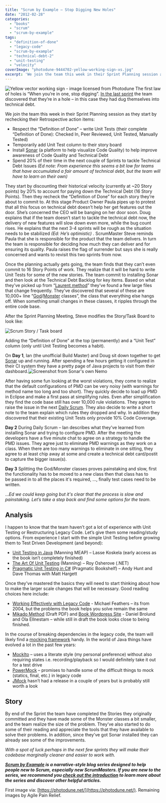```yaml
---
title: "Scrum by Example – Stop Digging New Holes"
date: "2012-02-28"
categories: 
  - "books"
  - "scrum"
  - "scrum-by-example"
tags: 
  - "definition-of-done"
  - "legacy-code"
  - "scrum-by-example"
  - "technical-debt-2"
  - "unit-testing"
  - "velocity"
coverImage: "photodune-9444702-yellow-working-sign-xs.jpg"
excerpt: 'We join the team this week in their Sprint Planning session as they start by rechecking'
---
```


![Yellow vector working sign - image licensed from Photodune](src/content/blog/scrummaster-tales-stop-digging-new-holes/images/photodune-9444702-yellow-working-sign-xs.jpg) The first law of holes is “When you’re in one, stop digging”. [In the last sprint](/blog/scrummaster-tales-technical-debt-is-slowing-the-team) the team discovered that they’re in a hole – in this case they had dug themselves into technical debt.

We join the team this week in their Sprint Planning session as they start by rechecking their Retrospective action items:

- Respect the “Definition of Done” – write Unit Tests (their complete “Definition of Done): Checked In, Peer Reviewed, Unit Tested, Manually Tested)
- Temporarily add Unit Test column to their story board
- Install [Sonar](https://www.sonarsource.org/) (a platform to help visualize Code Quality) to help improve awareness of Code Quality and Technical Debt
- Spend 20% of their time in the next couple of Sprints to tackle Technical Debt Issues _(Ed note: From experience this seems a bit low for teams that have accumulated a fair amount of technical debt, but the team will have to learn on their own)_

They start by discounting their historical velocity (currently at ~20 Story points) by 20% to account for paying down the Technical Debt (16 Story Points). Then they recheck the “Definition of Done” for each story they’re about to commit to. At this stage Product Owner Paula pipes up to protest that all this focus on technical debt doesn’t help her get features out the door. She’s concerned the CEO will be banging on her door soon. Doug explains that if the team doesn’t start to tackle the technical debt now, the delivery of new features will slow down even more, while the bug count rises. He explains that the next 3-4 sprints will be rough as the situation needs to be stabilized _(Ed: He’s optimistic)_ . ScrumMaster Steve reminds Paula that she is responsible for the product that the team delivers. In turn the team is responsible for deciding how much they can deliver and for ensuring its quality. Paula raises the flag of surrender but says she is really concerned and wants to revisit this two sprints from now.

Once the planning actually gets going, the team finds that they can’t even commit to 16 Story Points of work. They realize that it will be hard to write Unit Tests for some of the new stories. The team commit to installing Sonar and then look at the Technical Debt Backlog for key items. Based on what they’ve picked up from “[Laurent method](https://www.artima.com/forums//threaded.jsp?forum=155&thread=182754)” they’ve found a few large files that change frequently. They’ve discovered that several of these are 10,000+ line “[God](https://en.wikipedia.org/wiki/God_object)/[Monster](https://lostechies.com/chrismissal/2009/05/28/anti-patterns-and-worst-practices-monster-objects/) classes”, the class that everything else hangs off. When something small changes in these classes, it ripples through the entire code base.

After the Sprint Planning Meeting, Steve modifies the Story/Task Board to look like:

![Scrum Story / Task board](src/content/blog/scrummaster-tales-stop-digging-new-holes/images/Story-Task-board.png)

Adding the “Definition of Done” at the top (permanently) and a “Unit Test” column (only until Unit Testing becomes a habit).

On **Day 1**, Ian (the unofficial Build Master) and Doug sit down together to get [Sonar](https://www.sonarsource.org/) up and running. After spending a few hours getting it configured in their CI system they have a pretty page of Java projects to visit from their dashboard.![Screenshot from Sonar's own Nemo](src/content/blog/scrummaster-tales-stop-digging-new-holes/images/Sonar-screenshot.png)

After having some fun looking at the worst violations, they come to realize that the default configurations of PMD can be very noisy (with warnings for method name too long and too short). They quickly decide to load up PMD in Eclipse and make a first pass at simplifying rules. Even after simplification they find the code base still has over 10,000 rule violations. They agree to raise the issue in the next [Daily Scrum](/blog/pathologies-of-the-daily-scrum-or-standup). They also decide to write a short note to the team explain which rules they dropped and why. In addition they discovered that their existing Unit Tests only provide 10% Code Coverage.

**Day 2** During Daily Scrum – Ian describes what they’ve learned from installing Sonar and trying to configure PMD. After the meeting the developers have a five minute chat to agree on a strategy to handle the PMD issues. They agree just to eliminate PMD warnings as they work on a class. When there are too many warnings to eliminate in one sitting, they agree to at least chip away at some and create a technical debt card/postit to capture the bigger issue(s).

**Day 3** Splitting the God/Monster classes proves painstaking and slow, first the functionality has to be moved to a new class then that class has to be passed in to all the places it's required, …, finally test cases need to be written.

…_Ed we could keep going but it's clear that the process is slow and painstaking. Let’s take a step back and find some options for the team._

## Analysis

I happen to know that the team haven’t got a lot of experience with Unit Testing or Restructuring Legacy Code. Let’s give them some reading/study options. From experience I start with the simple Unit Testing before growing them to Test Driven Development (and beyond):

- [Unit Testing in Java](https://www.manning.com/books/effective-unit-testing) (Manning MEAP) – Lasse Koskela (early access as the book isn’t completely finished)
- [The Art Of Unit Testing](https://www.artofunittesting.com) (Manning) – Roy Osherove (.NET)
- [Pragmatic Unit Testing in C#](https://pragprog.com/titles/utc2/pragmatic-unit-testing-in-c-with-nunit-2nd-edition/) (Pragmatic Bookshelf) – Andy Hunt and Dave Thomas with Matt Hargett

Once they’ve mastered the basics they will need to start thinking about how to make the larger scale changes that will be necessary. Good reading choices here include:

- [Working Effectively with Legacy Code](https://www.amazon.com/Working-Effectively-Legacy-Michael-Feathers/dp/0131177052/&tag=notesfromatoo-20) - Michael Feathers – its from 2004, but the problems the book helps you solve remain the same
- [Mikado Method](https://www.agical.com/mikmeth/mikadomethod.pdf) (Draft PDF) and [Book Wordpress Site](https://mikadomethod.wordpress.com/book/) - Daniel Brolund and Ola Ellnestam – while still in draft the book looks close to being finished.

In the course of breaking dependencies in the legacy code, the team will likely find a [mocking framework](https://en.wikipedia.org/wiki/Mock_object) handy. In the world of Java things have evolved a lot in the past few years:

- [MockIto](https://code.google.com/p/mockito/) – uses a literate style (my personal preference) without also requiring states i.e. recording/playback so I would definitely take it out for a test drive
- [PowerMock](https://code.google.com/p/powermock/) – promises to handle some of the difficult things to mock (statics, final, etc.) in legacy code
- [JMock](https://jmock.org) hasn’t had a release in a couple of years but is probably still worth a look

## Story

By end of the Sprint the team have completed the Stories they originally committed and they have made some of the Monster classes a bit smaller, and the team realize the size of the problem. They’ve also started to do some of their reading and appreciate the tools that they have available to solve their problems. In addition, since they’ve got Sonar installed they can already see some of the improvements.

_With a spot of luck perhaps in the next few sprints they will make their codebase marginally cleaner and easier to work with._

_**[Scrum by Example](/blog/category/scrum-by-example) is a narrative-style blog series designed to help people new to Scrum, especially new ScrumMasters. If you are new to the series, we recommend you [check out the introduction](/blog/scrum-by-example) to learn more about the series and discover other helpful articles.**_

First image via: [https://photodune.net/](https://photodune.net/). Remaining images by Agile Pain Relief.
